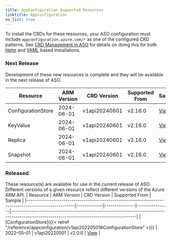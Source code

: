 ```yaml
---
title: AppConfiguration Supported Resources
linktitle: AppConfiguration
no_list: true
---
```

To install the CRDs for these resources, your ASO configuration must include `appconfiguration.azure.com/*` as one of the configured CRD patterns. See [CRD Management in ASO](https://azure.github.io/azure-service-operator/guide/crd-management/) for details on doing this for both [Helm](https://azure.github.io/azure-service-operator/guide/crd-management/#helm) and [YAML](https://azure.github.io/azure-service-operator/guide/crd-management/#yaml) based installations.

### Next Release

Development of these new resources is complete and they will be available in the next release of ASO.

| Resource           | ARM Version | CRD Version   | Supported From | Sample                                                                                                                                            |
|--------------------|-------------|---------------|----------------|---------------------------------------------------------------------------------------------------------------------------------------------------|
| ConfigurationStore | 2024-06-01  | v1api20240601 | v2.16.0        | [View](https://github.com/Azure/azure-service-operator/tree/main/v2/samples/appconfiguration/v1api20240601/v1api20240601_configurationstore.yaml) |
| KeyValue           | 2024-06-01  | v1api20240601 | v2.16.0        | [View](https://github.com/Azure/azure-service-operator/tree/main/v2/samples/appconfiguration/v1api20240601/v1api20240601_keyvalue.yaml)           |
| Replica            | 2024-06-01  | v1api20240601 | v2.16.0        | [View](https://github.com/Azure/azure-service-operator/tree/main/v2/samples/appconfiguration/v1api20240601/v1api20240601_replica.yaml)            |
| Snapshot           | 2024-06-01  | v1api20240601 | v2.16.0        | [View](https://github.com/Azure/azure-service-operator/tree/main/v2/samples/appconfiguration/v1api20240601/v1api20240601_snapshot.yaml)           |

### Released

These resource(s) are available for use in the current release of ASO. Different versions of a given resource reflect different versions of the Azure ARM API.
| Resource                                                                                            | ARM Version | CRD Version   | Supported From | Sample                                                                                                                                    |
|-----------------------------------------------------------------------------------------------------|-------------|---------------|----------------|-------------------------------------------------------------------------------------------------------------------------------------------|
| [ConfigurationStore]({{< relref "/reference/appconfiguration/v1api20220501#ConfigurationStore" >}}) | 2022-05-01  | v1api20220501 | v2.0.0         | [View](https://github.com/Azure/azure-service-operator/tree/main/v2/samples/appconfiguration/v1api/v1api20220501_configurationstore.yaml) |

